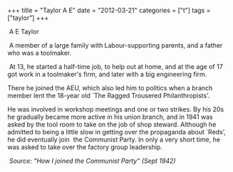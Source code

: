 +++
title = "Taylor A E"
date = "2012-03-21"
categories = ["t"]
tags = ["taylor"]
+++

 A E Taylor

 A member of a large family with Labour-supporting parents, and a father who was a toolmaker.

 At 13, he started a half-time job, to help out at home, and at the age of 17 got work in a toolmaker's firm, and later with a big engineering firm.

There he joined the AEU, which also led him to politics when a branch member lent the 18-year old \`The Ragged Trousered Philanthropists’. 

He was involved in workshop meetings and one or two strikes. By his 20s he gradually became more active in his union branch, and in 1941 was asked by the tool room to take on the job of shop steward. Although he admitted to being a little slow in getting over the propaganda about \`Reds’, he did eventually join  the Communist Party. In only a very short time, he was asked to take over the factory group leadership.

 _Source: “How I joined the Communist Party” (Sept 1942)_
